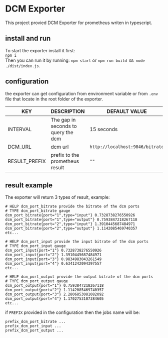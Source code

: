 # DCM Exporter
This project provied DCM Exporter for prometheus writen in typescript.

## install and run

To start the exporter install it first:  
`npm i`  
Then you can run it by running: `npm start` or `npm run build && node ./dist/index.js`.  

## configuration

the exporter can get configuration from environment variable or from `.env` file that locate in the root folder of the exporter.  

| **KEY** | **DESCRIPTION** | **DEFAULT VALUE** |
|---------|-----------------|-------------------|
| INTERVAL | The gap in seconds to query the dcm   | 15 seconds |
| DCM_URL | dcm url | `http://localhost:9846/bitrate`|
|RESULT_PREFIX| prefix to the prometheus result | `""`|

## result example

The exporter will return 3 types of result, example:
```
# HELP dcm_port_bitrate provide the bitrate of the dcm ports
# TYPE dcm_port_bitrate gauge
dcm_port_bitrate{port="1",type="input"} 0.7328738276550926
dcm_port_bitrate{port="1",type="output"} 0.7593847218267118
dcm_port_bitrate{port="2",type="input"} 1.3910445687484971
dcm_port_bitrate{port="2",type="output"} 1.1142085469740357
etc...

# HELP dcm_port_input provide the input bitrate of the dcm ports
# TYPE dcm_port_input gauge
dcm_port_input{port="1"} 0.7328738276550926
dcm_port_input{port="2"} 1.3910445687484971
dcm_port_input{port="3"} 0.9834983043261549
dcm_port_input{port="4"} 0.6341242094397557
etc...

# HELP dcm_port_output provide the output bitrate of the dcm ports
# TYPE dcm_port_output gauge
dcm_port_output{port="1"} 0.7593847218267118
dcm_port_output{port="2"} 1.1142085469740357
dcm_port_output{port="3"} 2.2806853081082092
dcm_port_output{port="4"} 1.1702753107384605
etc...

```

if `PREFIX` provided in the configuration then the jobs name will be:
```
prefix_dcm_port_bitrate ...
prefix_dcm_port_input ...
prefix_dcm_port_output ...
```
